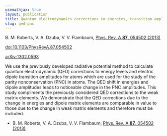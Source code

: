 ```yaml
---
usemathjax: true
layout: publication
title: Quantum electrodynamics corrections to energies, transition amplitudes, and parity nonconservation in Rb, Cs, Ba^+, Tl, Fr, and Ra^+
slug: qed-pnc
---
```


B. M. Roberts, V. A. Dzuba, V. V. Flambaum, [Phys. Rev. A **87**, 054502 (2013)](http://dx.doi.org/10.1103/PhysRevA.87.054502)

[doi:10.1103/PhysRevA.87.054502](http://dx.doi.org/10.1103/PhysRevA.87.054502)

[arXiv:1302.0593](http://arxiv.org/abs/1302.0593)

We use the previously developed radiative potential method to calculate quantum electrodynamic (QED) corrections to energy levels and electric dipole transition amplitudes for atoms which are used for the study of the parity nonconservation (PNC) in atoms. The QED shift in energies and dipole amplitudes leads to noticeable change in the PNC amplitudes. This study compliments the previously considered QED corrections to the weak matrix elements. We demonstrate that the QED corrections due to the change in energies and dipole matrix elements are comparable in value to those due to the change in weak matrix elements and therefore must be included.

 * B. M. Roberts, V. A. Dzuba, V. V. Flambaum, [Phys. Rev. A **87**, 054502 (2013)](http://dx.doi.org/10.1103/PhysRevA.87.054502)
